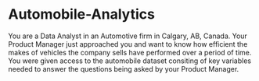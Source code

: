 # Automobile-Analytics
You are a Data Analyst in an Automotive firm in Calgary, AB, Canada. Your Product Manager just approached you and want to know how efficient the makes of vehicles the company sells have performed over a period of time. You were given access to the automobile dataset consiting of key variables needed to answer the questions being asked by your Product Manager.

